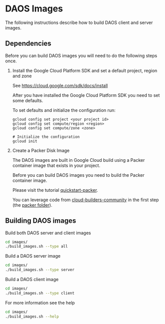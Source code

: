 # DAOS Images

The following instructions describe how to build DAOS client and server images.

## Dependencies

Before you can build DAOS images you will need to do the following steps once.

1. Install the Google Cloud Platform SDK and set a default project, region and zone

   See https://cloud.google.com/sdk/docs/install

   After you have installed the Google Cloud Platform SDK you need to set some
   defaults.

   To set defaults and initialize the configuration run:

   ```shell
   gcloud config set project <your project id>
   gcloud config set compute/region <region>
   gcloud config set compute/zone <zone>

   # Initialize the configuration
   gcloud init
   ```

2. Create a Packer Disk Image

   The DAOS images are built in Google Cloud build using a Packer container
   image that exists in your project.

   Before you can build DAOS images you need to build the Packer container image.

   Please visit the tutorial [quickstart-packer](https://cloud.google.com/cloud-build/docs/quickstart-packer).

   You can leverage code from [cloud-builders-community](https://github.com/GoogleCloudPlatform/cloud-builders-community.git)
   in the first step (the [packer folder](https://github.com/GoogleCloudPlatform/cloud-builders-community/tree/master/packer)).


## Building DAOS images

Build both DAOS server and client images

```bash
cd images/
./build_images.sh --type all
```

Build a DAOS server image

```bash
cd images/
./build_images.sh --type server
```

Build a DAOS client image

```bash
cd images/
./build_images.sh --type client
```

For more information see the help
```bash
cd images/
./build_images.sh --help
```
